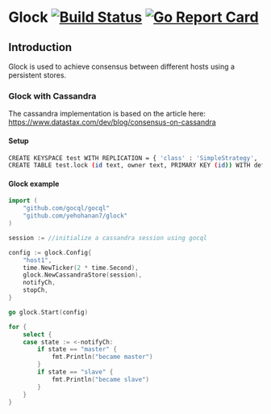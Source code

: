 # Glock [![Build Status](https://travis-ci.org/yehohanan7/glock.svg)](https://travis-ci.org/yehohanan7/glock?branch=master) [![Go Report Card](https://goreportcard.com/badge/github.com/yehohanan7/glock)](https://goreportcard.com/report/github.com/yehohanan7/glock)


## Introduction
Glock is used to achieve consensus between different hosts using a persistent stores.


### Glock with Cassandra
The cassandra implementation is based on the article here: https://www.datastax.com/dev/blog/consensus-on-cassandra
#### Setup
```bash
CREATE KEYSPACE test WITH REPLICATION = { 'class' : 'SimpleStrategy', 'replication_factor': 1};
CREATE TABLE test.lock (id text, owner text, PRIMARY KEY (id)) WITH default_time_to_live = 5;
```
#### Glock example
```go
import (
	"github.com/gocql/gocql"
	"github.com/yehohanan7/glock"
)

session := //initialize a cassandra session using gocql

config := glock.Config{
	"host1",
	time.NewTicker(2 * time.Second),
	glock.NewCassandraStore(session),
	notifyCh,
	stopCh,
}

go glock.Start(config)

for {
	select {
	case state := <-notifyCh:
		if state == "master" {
			fmt.Println("became master")
		}
		if state == "slave" {
			fmt.Println("became slave")
		}
	}
}
```

